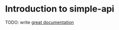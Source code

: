 # Introduction to simple-api

TODO: write [great documentation](http://jacobian.org/writing/what-to-write/)
